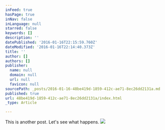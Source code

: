 ```yaml
---
inFeed: true
hasPage: true
inNav: false
inLanguage: null
starred: false
keywords: []
description: ''
datePublished: '2016-01-16T22:15:59.760Z'
dateModified: '2016-01-16T22:14:40.373Z'
title: ''
author: []
authors: []
publisher:
  name: null
  domain: null
  url: null
  favicon: null
sourcePath: _posts/2016-01-16-48be419d-1859-412c-ae71-8ec26dd2131a.md
published: true
url: 48be419d-1859-412c-ae71-8ec26dd2131a/index.html
_type: Article

---
```

This is another post.  Let's see what happens.
![](https://the-grid-user-content.s3-us-west-2.amazonaws.com/a11c42c0-ccb9-450f-8405-cffdcabd8447.JPG)